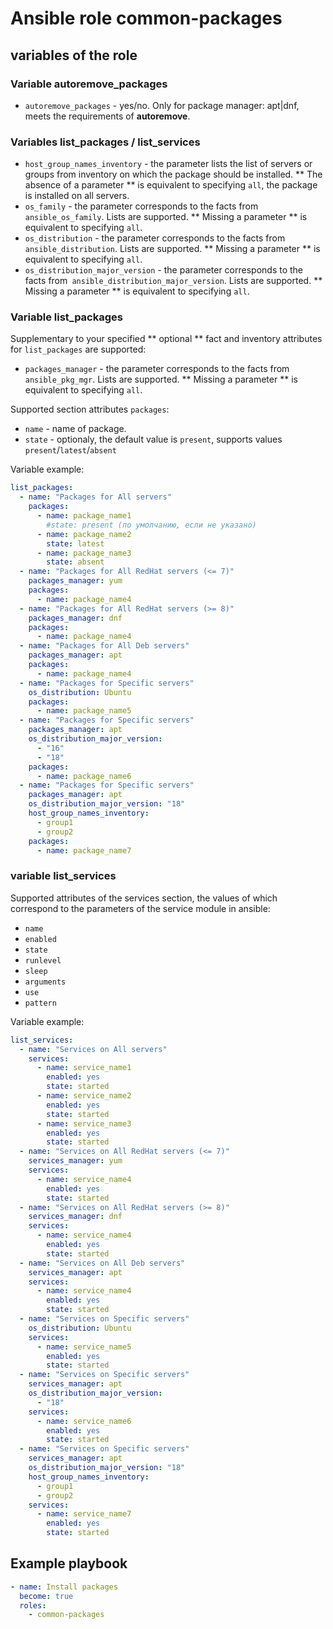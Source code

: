 Ansible role common-packages
=====

variables of the role
-----

### Variable autoremove_packages

- `autoremove_packages` - yes/no. Only for package manager: apt|dnf, meets the requirements of **autoremove**.

### Variables list_packages / list_services

- `host_group_names_inventory` - the parameter lists the list of servers or groups from inventory on which the package should be installed. ** The absence of a parameter ** is equivalent to specifying `all`, the package is installed on all servers.
- `os_family` - the parameter corresponds to the facts from` ansible_os_family`. Lists are supported. ** Missing a parameter ** is equivalent to specifying `all`.
- `os_distribution` - the parameter corresponds to the facts from` ansible_distribution`. Lists are supported. ** Missing a parameter ** is equivalent to specifying `all`.
- `os_distribution_major_version` - the parameter corresponds to the facts from` ansible_distribution_major_version`. Lists are supported. ** Missing a parameter ** is equivalent to specifying `all`.

### Variable list_packages

Supplementary to your specified ** optional ** fact and inventory attributes for `list_packages` are supported:

- `packages_manager` - the parameter corresponds to the facts from` ansible_pkg_mgr`. Lists are supported. ** Missing a parameter ** is equivalent to specifying `all`.


Supported section attributes `packages`:

- `name` - name of package.
- `state` - optionaly, the default value is `present`, supports values  `present`/`latest`/`absent`

Variable example:

```yaml
list_packages:
  - name: "Packages for All servers"
    packages:
      - name: package_name1
        #state: present (по умолчанию, если не указано)
      - name: package_name2
        state: latest
      - name: package_name3
        state: absent
  - name: "Packages for All RedHat servers (<= 7)"
    packages_manager: yum
    packages:
      - name: package_name4
  - name: "Packages for All RedHat servers (>= 8)"
    packages_manager: dnf
    packages:
      - name: package_name4
  - name: "Packages for All Deb servers"
    packages_manager: apt
    packages:
      - name: package_name4
  - name: "Packages for Specific servers"
    os_distribution: Ubuntu
    packages:
      - name: package_name5
  - name: "Packages for Specific servers"
    packages_manager: apt
    os_distribution_major_version:
      - "16"
      - "18"
    packages:
      - name: package_name6
  - name: "Packages for Specific servers"
    packages_manager: apt
    os_distribution_major_version: "18"
    host_group_names_inventory:
      - group1
      - group2
    packages:
      - name: package_name7
```

### variable list_services

Supported attributes of the services section, the values ​​of which correspond to the parameters of the service module in ansible:

- `name`
- `enabled`
- `state`
- `runlevel`
- `sleep`
- `arguments`
- `use`
- `pattern`

Variable example:

```yaml
list_services:
  - name: "Services on All servers"
    services:
      - name: service_name1
        enabled: yes
        state: started
      - name: service_name2
        enabled: yes
        state: started
      - name: service_name3
        enabled: yes
        state: started
  - name: "Services on All RedHat servers (<= 7)"
    services_manager: yum
    services:
      - name: service_name4
        enabled: yes
        state: started
  - name: "Services on All RedHat servers (>= 8)"
    services_manager: dnf
    services:
      - name: service_name4
        enabled: yes
        state: started
  - name: "Services on All Deb servers"
    services_manager: apt
    services:
      - name: service_name4
        enabled: yes
        state: started
  - name: "Services on Specific servers"
    os_distribution: Ubuntu
    services:
      - name: service_name5
        enabled: yes
        state: started
  - name: "Services on Specific servers"
    services_manager: apt
    os_distribution_major_version:
      - "18"
    services:
      - name: service_name6
        enabled: yes
        state: started
  - name: "Services on Specific servers"
    services_manager: apt
    os_distribution_major_version: "18"
    host_group_names_inventory:
      - group1
      - group2
    services:
      - name: service_name7
        enabled: yes
        state: started
```

Example playbook
-----

```yaml
- name: Install packages
  become: true
  roles:
    - common-packages
```

